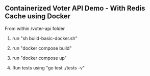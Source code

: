 ## Containerized Voter API Demo - With Redis Cache using Docker

From within /voter-api folder 

1. run "sh build-basic-docker.sh"

2. run "docker compose build"

3. run "docker compose up"

4. Run tests using "go test ./tests -v"